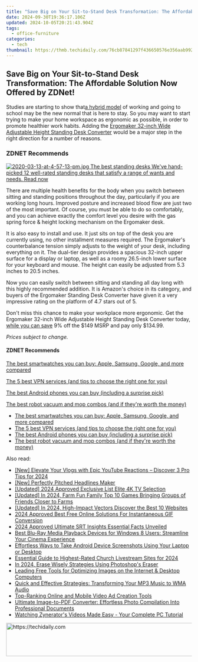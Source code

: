 ```yaml
---
title: "Save Big on Your Sit-to-Stand Desk Transformation: The Affordable Solution Now Offered by ZDNet!"
date: 2024-09-30T19:36:17.106Z
updated: 2024-10-05T20:21:43.904Z
tags:
  - office-furniture
categories:
  - tech
thumbnail: https://thmb.techidaily.com/76cb87841297f436650576e356aab992c1ddd1148ccda3c73b6601c2eaf3c2ce.jpg
---
```


## Save Big on Your Sit-to-Stand Desk Transformation: The Affordable Solution Now Offered by ZDNet!

Studies are starting to show that[a hybrid model](https://www.zdnet.com/article/remote-work-to-stay-and-maybe-education-too-so-long-snow-days/) of working and going to school may be the new normal that is here to stay. So you may want to start trying to make your home workspace as ergonomic as possible, in order to promote healthier work habits. Adding the [Ergomaker 32-inch Wide Adjustable Height Standing Desk Converter](https://academy.zdnet.com/sales/32-wide-adjustable-height-standing-desk-converter?utm%5Fsource=zdnet.com&utm%5Fmedium=referral&utm%5Fcampaign=32-wide-adjustable-height-standing-desk-converter&utm%5Fterm=scsf-478875&utm%5Fcontent=a0x1P000004eQMfQAM&scsonar=1) would be a major step in the right direction for a number of reasons. 

### **ZDNET** Recommends

[![2020-03-13-at-4-57-13-pm.jpg](https://www.zdnet.com/a/img/resize/ca7e0f6946ebcda9579dc7c87964266b3bf29a06/2020/03/13/651f4cd5-bfb5-4318-ad6d-a4099e65deb5/2020-03-13-at-4-57-13-pm.jpg?auto=webp&fit=crop&frame=1&height=238.5&width=459) The best standing desks We've hand-picked 12 well-rated standing desks that satisfy a range of wants and needs.  Read now](https://www.zdnet.com/article/best-standing-desks/)

There are multiple health benefits for the body when you switch between sitting and standing positions throughout the day, particularly if you are working long hours. Improved posture and increased blood flow are just two of the most important. Of course, you must be able to do so comfortably, and you can achieve exactly the comfort level you desire with the gas spring force & height locking mechanism on the Ergomaker desk. 

It is also easy to install and use. It just sits on top of the desk you are currently using, no other installment measures required. The Ergomaker's counterbalance tension simply adjusts to the weight of your desk, including everything on it. The dual-tier design provides a spacious 32-inch upper surface for a display or laptop, as well as a roomy 26.5-inch lower surface for your keyboard and mouse. The height can easily be adjusted from 5.3 inches to 20.5 inches. 

Now you can easily switch between sitting and standing all day long with this highly recommended addition. It is Amazon's choice in its category, and buyers of the Ergomaker Standing Desk Converter have given it a very impressive rating on the platform of 4.7 stars out of 5\. 

Don't miss this chance to make your workplace more ergonomic. Get the Ergomaker 32-inch Wide Adjustable Height Standing Desk Converter today, [while you can save](https://academy.zdnet.com/sales/32-wide-adjustable-height-standing-desk-converter?utm%5Fsource=zdnet.com&utm%5Fmedium=referral&utm%5Fcampaign=32-wide-adjustable-height-standing-desk-converter&utm%5Fterm=scsf-478875&utm%5Fcontent=a0x1P000004eQMfQAM&scsonar=1) 9% off the $149 MSRP and pay only $134.99\. 

_Prices subject to change._

#### **ZDNET** Recommends

[The best smartwatches you can buy: Apple, Samsung, Google, and more compared](https://www.zdnet.com/article/best-smartwatch/ "The best smartwatches you can buy: Apple, Samsung, Google, and more compared")

[The 5 best VPN services (and tips to choose the right one for you)](https://www.zdnet.com/article/best-vpn/ "The 5 best VPN services (and tips to choose the right one for you)")

[The best Android phones you can buy (including a surprise pick)](https://www.zdnet.com/article/best-android-phone/ "The best Android phones you can buy (including a surprise pick)")

[The best robot vacuum and mop combos (and if they're worth the money)](https://www.zdnet.com/article/best-robot-vacuum-mop/ "The best robot vacuum and mop combos (and if they're worth the money)")

* [The best smartwatches you can buy: Apple, Samsung, Google, and more compared](https://www.zdnet.com/article/best-smartwatch/ "The best smartwatches you can buy: Apple, Samsung, Google, and more compared")
* [The 5 best VPN services (and tips to choose the right one for you)](https://www.zdnet.com/article/best-vpn/ "The 5 best VPN services (and tips to choose the right one for you)")
* [The best Android phones you can buy (including a surprise pick)](https://www.zdnet.com/article/best-android-phone/ "The best Android phones you can buy (including a surprise pick)")
* [The best robot vacuum and mop combos (and if they're worth the money)](https://www.zdnet.com/article/best-robot-vacuum-mop/ "The best robot vacuum and mop combos (and if they're worth the money)")

<ins class="adsbygoogle"
     style="display:block"
     data-ad-format="autorelaxed"
     data-ad-client="ca-pub-7571918770474297"
     data-ad-slot="1223367746"></ins>

<ins class="adsbygoogle"
     style="display:block"
     data-ad-client="ca-pub-7571918770474297"
     data-ad-slot="8358498916"
     data-ad-format="auto"
     data-full-width-responsive="true"></ins>

<span class="atpl-alsoreadstyle">Also read:</span>
<div><ul>
<li><a href="https://facebook-record-videos.techidaily.com/new-elevate-your-vlogs-with-epic-youtube-reactions-discover-3-pro-tips-for-2024/"><u>[New] Elevate Your Vlogs with Epic YouTube Reactions – Discover 3 Pro Tips for 2024</u></a></li>
<li><a href="https://fox-helps.techidaily.com/new-perfectly-pitched-headlines-maker/"><u>[New] Perfectly Pitched Headlines Maker</u></a></li>
<li><a href="https://fox-boxes.techidaily.com/updated-2024-approved-exclusive-list-elite-4k-tv-selection/"><u>[Updated] 2024 Approved Exclusive List Elite 4K TV Selection</u></a></li>
<li><a href="https://screen-activity-recording.techidaily.com/updated-in-2024-farm-fun-family-top-10-games-bringing-groups-of-friends-closer-to-farms/"><u>[Updated] In 2024, Farm Fun Family Top 10 Games Bringing Groups of Friends Closer to Farms</u></a></li>
<li><a href="https://fox-helps.techidaily.com/updated-in-2024-high-impact-vectors-discover-the-best-10-websites/"><u>[Updated] In 2024, High-Impact Vectors Discover the Best 10 Websites</u></a></li>
<li><a href="https://fox-friendly.techidaily.com/2024-approved-best-free-online-solutions-for-instantaneous-gif-conversion/"><u>2024 Approved Best Free Online Solutions For Instantaneous GIF Conversion</u></a></li>
<li><a href="https://some-approaches.techidaily.com/2024-approved-ultimate-srt-insights-essential-facts-unveiled/"><u>2024 Approved Ultimate SRT Insights Essential Facts Unveiled</u></a></li>
<li><a href="https://win-great.techidaily.com/best-blu-ray-media-playback-devices-for-windows-8-users-streamline-your-cinema-experience/"><u>Best Blu-Ray Media Playback Devices for Windows 8 Users: Streamline Your Cinema Experience</u></a></li>
<li><a href="https://win-great.techidaily.com/effortless-ways-to-take-android-device-screenshots-using-your-laptop-or-desktop/"><u>Effortless Ways to Take Android Device Screenshots Using Your Laptop or Desktop</u></a></li>
<li><a href="https://article-files.techidaily.com/essential-guide-to-highest-rated-church-livestream-sites-for-2024/"><u>Essential Guide to Highest-Rated Church Livestream Sites for 2024</u></a></li>
<li><a href="https://fox-boxes.techidaily.com/in-2024-erase-wisely-strategies-using-photoshops-eraser/"><u>In 2024, Erase Wisely Strategies Using Photoshop's Eraser</u></a></li>
<li><a href="https://win-great.techidaily.com/leading-free-tools-for-optimizing-images-on-the-internet-and-desktop-computers/"><u>Leading Free Tools for Optimizing Images on the Internet & Desktop Computers</u></a></li>
<li><a href="https://win-great.techidaily.com/quick-and-effective-strategies-transforming-your-mp3-music-to-wma-audio/"><u>Quick and Effective Strategies: Transforming Your MP3 Music to WMA Audio</u></a></li>
<li><a href="https://win-great.techidaily.com/top-ranking-online-and-mobile-video-ad-creation-tools/"><u>Top-Ranking Online and Mobile Video Ad Creation Tools</u></a></li>
<li><a href="https://win-great.techidaily.com/ultimate-image-to-pdf-converter-effortless-photo-compilation-into-professional-documents/"><u>Ultimate Image-to-PDF Converter: Effortless Photo Compilation Into Professional Documents</u></a></li>
<li><a href="https://win-great.techidaily.com/watching-zynerators-videos-made-easy-your-complete-pc-tutorial/"><u>Watching Zynerator's Videos Made Easy - Your Complete PC Tutorial</u></a></li>
</ul></div>

<!-- affiliate ads begin -->
<a href="https://aligracehair.sjv.io/c/5597632/1886019/19272" target="_top" id="1886019">
  <img src="//a.impactradius-go.com/display-ad/19272-1886019" border="0" alt="https://techidaily.com" width="728" height="90"/>
</a>
<img height="0" width="0" src="https://aligracehair.sjv.io/i/5597632/1886019/19272" style="position:absolute;visibility:hidden;" border="0" />
<!-- affiliate ads end -->

